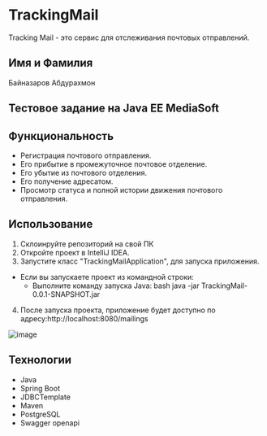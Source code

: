 # TrackingMail

Tracking Mail - это сервис для отслеживания почтовых отправлений.

## Имя и Фамилия
Байназаров Абдурахмон

## Тестовое задание на Java EE MediaSoft

## Функциональность
- Регистрация почтового отправления.
- Его прибытие в промежуточное почтовое отделение.
- Его убытие из почтового отделения.
- Его получение адресатом.
- Просмотр статуса и полной истории движения почтового отправления.

## Использование
1. Склоинруйте репозиторий на свой ПК
2. Откройте проект в IntelliJ IDEA.
3. Запустите класс "TrackingMailApplication", для запуска приложения.
- Если вы запускаете проект из командной строки:
     - Выполните команду запуска Java:
       bash        java -jar TrackingMail-0.0.1-SNAPSHOT.jar
            
4. После запуска проекта, приложение будет доступно по адресу:http://localhost:8080/mailings


![image](https://github.com/bainazarov/TrackingMail/assets/135415309/a27eae15-24e2-4d89-a83d-3578d5f2835c)


## Технологии
* Java
* Spring Boot
* JDBCTemplate
* Maven
* PostgreSQL
* Swagger openapi
